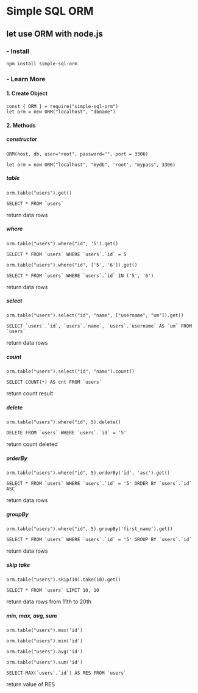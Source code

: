 # Simple SQL ORM

## let use ORM with node.js

### - Install
```
npm install simple-sql-orm
```

### - Learn More

#### 1. Create Object

```
const { ORM } = require("simple-sql-orm")
let orm = new ORM("localhost", "dbname")
```

#### 2. Methods
##### constructor
```
ORM(host, db, user="root", password="", port = 3306)
```
```
let orm = new ORM("localhost", "mydb", 'root', "mypass", 3306)
```
##### table
```
orm.table("users").get()
```
```
SELECT * FROM `users`
```
return data rows

##### where
```
orm.table("users").where("id", '5').get()
```
```
SELECT * FROM `users` WHERE `users`.`id` = 5
```
```
orm.table("users").where("id", ['5', '6']).get()
```
```
SELECT * FROM `users` WHERE `users`.`id` IN ('5', '6')
```

return data rows

##### select
```
orm.table("users").select("id", "name", ["username", "um"]).get()
```
```
SELECT `users`.`id`, `users`.`name`, `users`.`username` AS `um` FROM `users`
```
return data rows

##### count
```
orm.table("users").select("id", "name").count()
```
```
SELECT COUNT(*) AS cnt FROM `users`
```
return count result

##### delete
```
orm.table("users").where("id", 5).delete()
```
```
DELETE FROM `users` WHERE `users`.`id` = '5'
```
return count deleted

##### orderBy
```
orm.table("users").where("id", 5).orderBy('id', 'asc').get()
```
```
SELECT * FROM `users` WHERE `users`.`id` = '5' ORDER BY `users`.`id` ASC
```
return data rows

##### groupBy
```
orm.table("users").where("id", 5).groupBy('first_name').get()
```
```
SELECT * FROM `users` WHERE `users`.`id` = '5' GROUP BY `users`.`id`
```
return data rows

##### skip take
```
orm.table("users").skip(10).take(10).get()
```
```
SELECT * FROM `users` LIMIT 10, 10
```
return data rows from 11th to 20th
##### min, max, avg, sum
```
orm.table("users").max('id')
```
```
orm.table("users").min('id')
```
```
orm.table("users").avg('id')
```
```
orm.table("users").sum('id')
```
```
SELECT MAX(`users`.`id`) AS RES FROM `users`
```

return value of RES
